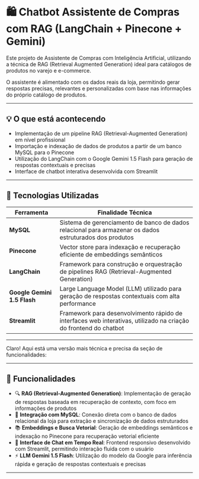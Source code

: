 # 🛍️ Chatbot Assistente de Compras com RAG (LangChain + Pinecone + Gemini)

Este projeto de Assistente de Compras com Inteligência Artificial, utilizando a técnica de RAG (Retrieval Augmented Generation) ideal para catálogos de produtos no varejo e e-commerce.

O assistente é alimentado com os dados reais da loja, permitindo gerar respostas precisas, relevantes e personalizadas com base nas informações do próprio catálogo de produtos.


---

## 💡 O que está acontecendo

- Implementação de um pipeline RAG (Retrieval-Augmented Generation) em nível profissional
- Importação e indexação de dados de produtos a partir de um banco MySQL para o Pinecone
- Utilização do LangChain com o Google Gemini 1.5 Flash para geração de respostas contextuais e precisas
- Interface de chatbot interativa desenvolvida com Streamlit

---


## 📁 Tecnologias Utilizadas

| Ferramenta                  | Finalidade Técnica                                                                                               |
| --------------------------- | ---------------------------------------------------------------------------------------------------------------- |
| **MySQL**                   | Sistema de gerenciamento de banco de dados relacional para armazenar os dados estruturados dos produtos          |
| **Pinecone**                | Vector store para indexação e recuperação eficiente de embeddings semânticos                                     |
| **LangChain**               | Framework para construção e orquestração de pipelines RAG (Retrieval-Augmented Generation)                       |
| **Google Gemini 1.5 Flash** | Large Language Model (LLM) utilizado para geração de respostas contextuais com alta performance                  |
| **Streamlit**               | Framework para desenvolvimento rápido de interfaces web interativas, utilizado na criação do frontend do chatbot |

---

Claro! Aqui está uma versão mais técnica e precisa da seção de funcionalidades:

---

## 🚀 Funcionalidades

* 🔍 **RAG (Retrieval-Augmented Generation)**: Implementação de geração de respostas baseada em recuperação de contexto, com foco em informações de produtos
* 🛒 **Integração com MySQL**: Conexão direta com o banco de dados relacional da loja para extração e sincronização de dados estruturados
* 📚 **Embeddings e Busca Vetorial**: Geração de embeddings semânticos e indexação no Pinecone para recuperação vetorial eficiente
* 💬 **Interface de Chat em Tempo Real**: Frontend responsivo desenvolvido com Streamlit, permitindo interação fluida com o usuário
* ⚡ **LLM Gemini 1.5 Flash**: Utilização do modelo da Google para inferência rápida e geração de respostas contextuais e precisas

---

